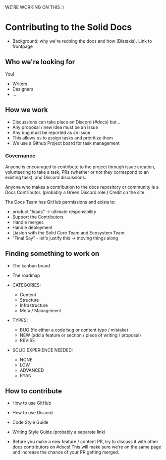 WE'RE WORKING ON THIS :)

# Contributing to the Solid Docs

- Background: why we're redoing the docs and how (Diataxis). Link to frontpage

## Who we're looking for

You!

- Writers
- Designers
- ...

## How we work

- Discussions can take place on Discord (#docs) but...
- Any proposal / new idea must be an issue
- Any bug must be reported as an issue
- This allows us to assign tasks and prioritize them
- We use a Github Project board for task management

### Governance

Anyone is encouraged to contribute to the project through issue creation, volunteering to take a task, PRs (whether or not they correspond to an existing task), and Discord discussions.

Anyone who makes a contribution to the docs repository or community is a Docs Contributor. (probably a Green Discord role.) Credit on the site.

The Docs Team has GitHub permissions and exists to:

- product "leads" -> ultimate responsibility
- Support the Contributors
- Handle merges
- Handle deployment
- Liasion with the Solid Core Team and Ecosystem Team
- "Final Say" - let's justify this -> moving things along

## Finding something to work on

- The kanban board
- The roadmap

- CATEGORIES:

  - Content
  - Structure
  - Infrastructure
  - Meta / Management

- TYPES:

  - BUG (fix either a code bug or content typo / mistake)
  - NEW (add a feature or section / piece of writing / proposal)
  - REVISE

- SOLID EXPERIENCE NEEDED:
  - NONE
  - LOW
  - ADVANCED
  - RYAN

## How to contribute

- How to use GitHub

- How to use Discord

- Code Style Guide

- Writing Style Guide (probably a separate link)

- Before you make a new feature / content PR, try to discuss it with other docs contributors on #docs! This will make sure we're on the same page and increase the chance of your PR getting merged.
